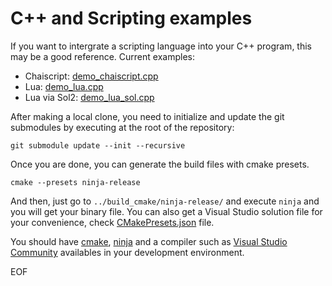 # C++ and Scripting examples

If you want to intergrate a scripting language into your C++ program, this may be a good reference. Current examples:

- Chaiscript: [demo_chaiscript.cpp](demo_chaiscript.cpp)
- Lua: [demo_lua.cpp](demo_lua.cpp)
- Lua via Sol2: [demo_lua_sol.cpp](demo_lua_sol.cpp)

After making a local clone, you need to initialize and update the git submodules by executing at the root of the repository:
```
git submodule update --init --recursive
```
Once you are done, you can generate the build files with cmake presets.
```
cmake --presets ninja-release
```
And then, just go to `../build_cmake/ninja-release/` and execute `ninja` and you will get your binary file.
You can also get a Visual Studio solution file for your convenience, check [CMakePresets.json](CMakePresets.json) file.

You should have [cmake](https://cmake.org/), [ninja](https://ninja-build.org/) and a compiler such as [Visual Studio Community](https://visualstudio.microsoft.com/vs/community/) availables in your development environment.

EOF

